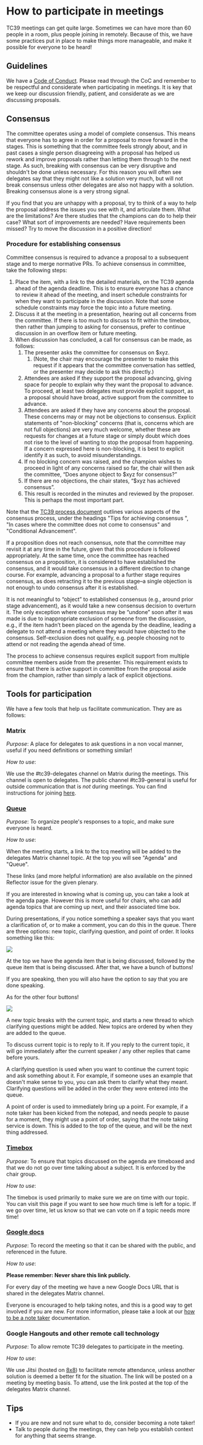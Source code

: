 # How to participate in meetings

TC39 meetings can get quite large. Sometimes we can have more than 60 people in a room, plus people
joining in remotely. Because of this, we have some practices put in place to make things more
manageable, and make it possible for everyone to be heard!

## Guidelines

We have a [Code of Conduct](https://tc39.es/code-of-conduct/). Please read through the CoC
and remember to be respectful and considerate when participating in meetings. It is key that we keep
our discussion friendly, patient, and considerate as we are discussing proposals.

## Consensus

The committee operates using a model of complete consensus. This means that everyone has to agree in
order for a proposal to move forward in the stages. This is something that the committee feels
strongly about, and in past cases a single person disagreeing with a proposal has helped us rework
and improve proposals rather than letting them through to the next stage. As such, breaking with
consensus can be very disruptive and shouldn't be done unless necessary. For this reason you will
often see delegates say that they might not like a solution very much, but will not break consensus
unless other delegates are also not happy with a solution. Breaking consensus alone is a very strong
signal.

If you find that you are unhappy with a proposal, try to think of a way to help the proposal address the
issues you see with it, and articulate them. What are the limitations? Are there studies that the
champions can do to help their case? What sort of improvements are needed? Have requirements been
missed? Try to move the discussion in a positive direction!

### Procedure for establishing consensus

Committee consensus is required to advance a proposal to a subsequent stage and to merge normative PRs. To achieve consensus in committee, take the following steps:
1. Place the item, with a link to the detailed materials, on the TC39 agenda ahead of the agenda deadline.  This is to ensure everyone has a chance to review it ahead of the meeting, and insert schedule constraints for when they want to participate in the discussion. Note that some schedule constraints may force the topic into a future meeting.
1. Discuss it at the meeting in a presentation, hearing out all concerns from the committee. If there is too much to discuss to fit within the timebox, then rather than jumping to asking for consensus, prefer to continue discussion in an overflow item or future meeting.
1. When discussion has concluded, a call for consensus can be made, as follows:
    1. The presenter asks the committee for consensus on $xyz.
         1. (Note, the chair may encourage the presenter to make this request if it appears that the committee conversation has settled, or the presenter may decide to ask this directly.)
    1. Attendees are asked if they support the proposal advancing, giving space for people to explain why they want the proposal to advance. To proceed, at least two delegates must provide explicit support, as a proposal should have broad, active support from the committee to advance.
    1. Attendees are asked if they have any concerns about the proposal. These concerns may or may not be objections to consensus. Explicit statements of "non-blocking" concerns (that is, concerns which are not full objections) are very much welcome, whether these are requests for changes at a future stage or simply doubt which does not rise to the level of wanting to stop the proposal from happening. If a concern expressed here is non-blocking, it is best to explicit identify it as such, to avoid misunderstandings.
    1. If no blocking concern was raised, and the champion wishes to proceed in light of any concerns raised so far, the chair will then ask the committee, “Does anyone object to $xyz for consensus?”
    1. If there are no objections, the chair states, “$xyz has achieved consensus”.
    1. This result is recorded in the minutes and reviewed by the proposer. This is perhaps the most important part.

Note that the [TC39 process document](https://tc39.es/process-document/) outlines various aspects of the consensus process, under the headings "Tips for achieving consensus
", "In cases where the committee does not come to consensus" and "Conditional Advancement". 

If a proposition does not reach consensus, note that the committee may revisit it at any time in the future, given that this procedure is followed appropriately. At the same time, once the committee has reached consensus on a proposition, it is considered to have established the consensus, and it would take consensus in a different direction to change course. For example, advancing a proposal to a further stage requires consensus, as does retracting it to the previous stage–a single objection is not enough to undo consensus after it is established.

It is not meaningful to “object” to established consensus (e.g., around prior stage advancement), as it would take a new consensus decision to overturn it. The only exception where consensus may be “undone” soon after it was made is due to inappropriate exclusion of someone from the discussion, e.g., if the item hadn’t been placed on the agenda by the deadline, leading a delegate to not attend a meeting where they would have objected to the consensus.  Self-exclusion does not qualify, e.g. people choosing not to attend or not reading the agenda ahead of time.

The process to achieve consensus requires explicit support from multiple committee members aside from the presenter. This requirement exists to ensure that there is active support in committee from the proposal aside from the champion, rather than simply a lack of explicit objections.

## Tools for participation

We have a few tools that help us facilitate communication. They are as follows:

### Matrix

_Purpose_: A place for delegates to ask questions in a non vocal manner, useful if you need
definitions or something similar!

_How to use_:

We use the #tc39-delegates channel on Matrix during the meetings. This channel
is open to delegates. The public channel #tc39-general is useful for outside
communication that is _not_ during meetings. You can find instructions for
joining [here](matrix-guide.md).

### [Queue](https://tcq.app/)

_Purpose_: To organize people's responses to a topic, and make sure everyone is heard.

_How to use_:

When the meeting starts, a link to the tcq meeting will be added to the delegates Matrix channel topic.
At the top you will see "Agenda" and "Queue".

These links (and more helpful information) are also available on the pinned Reflector issue for the given plenary.

If you are interested in knowing what is coming up, you can take a look at the agenda page. However
this is more useful for chairs, who can add agenda topics that are coming up next, and their
associated time box.

During presentations, if you notice something a speaker says that you want a clarification of, or to
make a comment, you can do this in the queue. There are three options: new topic, clarifying
question, and point of order. It looks something like this:

![](./images/queue.png)

At the top we have the agenda item that is being discussed, followed by the queue item that is being
discussed. After that, we have a bunch of buttons!

If you are speaking, then you will also have the option to say that you are done speaking.

As for the other four buttons!

![](./images/queue-buttons.png)

A new topic breaks with the current topic, and starts a new thread to which clarifying questions
might be added. New topics are ordered by when they are added to the queue.

To discuss current topic is to reply to it. If you reply to the current topic, it will go
immediately after the current speaker / any other replies that came before yours.

A clarifying question is used when you want to continue the current topic and ask something about
it. For example, if someone uses an example that doesn't make sense to you, you can ask them to
clarify what they meant. Clarifying questions will be added in the order they were entered into the
queue.

A point of order is used to immediately bring up a point. For example, if a note taker
has been kicked from the notepad, and needs people to pause for a moment, they might use a point of
order, saying that the note taking service is down. This is added to the top of the queue, and will
be the next thing addressed.

### [Timebox](https://timebox.now.sh/)

_Purpose_: To ensure that topics discussed on the agenda are timeboxed and that we do not go over time talking about a
subject. It is enforced by the chair group.

_How to use_:

The timebox is used primarily to make sure we are on time with our topic. You can visit this page if
you want to see how much time is left for a topic. If we go over time, let us know so that we can
vote on if a topic needs more time!

### [Google docs](https://www.google.com/docs/about/)

_Purpose_: To record the meeting so that it can be shared with the public, and referenced in the
future.

_How to use_:

**Please remember: Never share this link publicly.**

For every day of the meeting we have a new Google Docs URL that is shared in the delegates Matrix channel.

Everyone is encouraged to help taking notes, and this is a good way to get involved if you are new.
For more information, please take a look at our [how to be a note taker](./how-to-take-notes.md) documentation.

### Google Hangouts and other remote call technology

_Purpose_: To allow remote TC39 delegates to participate in the meeting.

_How to use_:

We use Jitsi (hosted on [8x8](https://8x8.vc)) to facilitate remote attendance, unless another solution is deemed a better
fit for the situation. The link will be posted on a meeting by meeting basis. To attend, use the link posted at the top of
the delegates Matrix channel.

## Tips

- If you are new and not sure what to do, consider becoming a note taker!
- Talk to people during the meetings, they can help you establish context for anything that seems
  strange.
